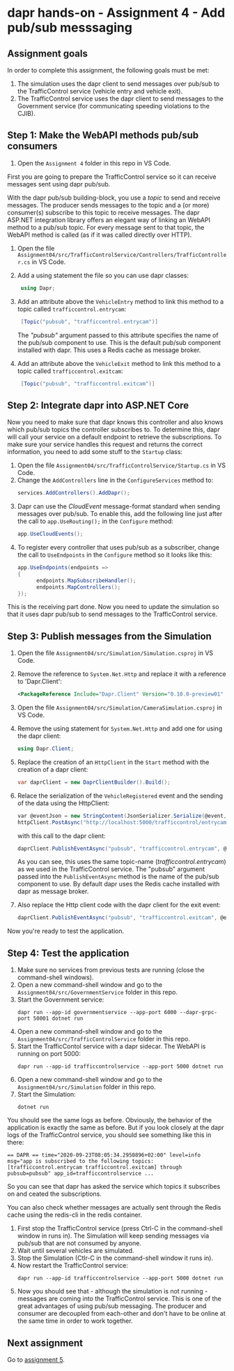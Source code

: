 # dapr hands-on - Assignment 4 - Add pub/sub messsaging

## Assignment goals

In order to complete this assignment, the following goals must be met:

1. The simulation uses the dapr client to send messages over pub/sub to the TrafficControl service (vehicle entry and vehicle exit).
2. The TrafficControl service uses the dapr client to send messages to the Government service (for communicating speeding violations to the CJIB).

## Step 1: Make the WebAPI methods pub/sub consumers

1. Open the `Assignment 4` folder in this repo in VS Code.

First you are going to prepare the TrafficControl service so it can receive messages sent using dapr pub/sub.

With the dapr pub/sub building-block, you use a *topic* to send and receive messages. The producer sends messages to the topic and a (or more) consumer(s) subscribe to this topic to receive messages. The dapr ASP.NET integration library offers an elegant way of linking an WebAPI method to a pub/sub topic. For every message sent to that topic, the WebAPI method is called (as if it was called directly over HTTP).

1. Open the file `Assignment04/src/TrafficControlService/Controllers/TrafficController.cs` in VS Code.
2. Add a using statement the file so you can use dapr classes:
   ```csharp
    using Dapr;
   ```
3. Add an attribute above the `VehicleEntry` method to link this method to a topic called `trafficcontrol.entrycam`:
   ```csharp
    [Topic("pubsub", "trafficcontrol.entrycam")]
   ```

   The *"pubsub"* argument passed to this attribute specifies the name of the pub/sub component to use. This is the default pub/sub component installed with dapr. This uses a Redis cache as message broker.
4. Add an attribute above the `VehicleExit` method to link this method to a topic called `trafficcontrol.exitcam`:
   ```csharp
    [Topic("pubsub", "trafficcontrol.exitcam")]
   ```

## Step 2: Integrate dapr into ASP.NET Core

Now you need to make sure that dapr knows this controller and also knows which pub/sub topics the controller subscribes to. To determine this, dapr will call your service on a default endpoint to retrieve the subscriptions. To make sure your service handles this request and returns the correct information, you need to add some stuff to the `Startup` class:

1. Open the file `Assignment04/src/TrafficControlService/Startup.cs` in VS Code.
2. Change the `AddControllers` line in the `ConfigureServices` method to:
   ```csharp
   services.AddControllers().AddDapr();
   ```
3. Dapr can use the *CloudEvent* message-format standard when sending messages over pub/sub. To enable this, add the following line just after the call to `app.UseRouting();` in the `Configure` method:
   ```csharp
   app.UseCloudEvents();
   ```
4. To register every controller that uses pub/sub as a subscriber, change the call to `UseEndpoints` in the `Configure` method so it looks like this:
   ```csharp
   app.UseEndpoints(endpoints =>
   {
         endpoints.MapSubscribeHandler();
         endpoints.MapControllers();
   });
   ```

This is the receiving part done. Now you need to update the simulation so that it uses dapr pub/sub to send messages to the TrafficControl service.

## Step 3: Publish messages from the Simulation

1. Open the file `Assignment04/src/Simulation/Simulation.csproj` in VS Code.
2. Remove the reference to `System.Net.Http` and replace it with a reference to 'Dapr.Client':
   ```xml
   <PackageReference Include="Dapr.Client" Version="0.10.0-preview01" />
   ```
3. Open the file `Assignment04/src/Simulation/CameraSimulation.csproj` in VS Code.
4. Remove the using statement for `System.Net.Http` and add one for using the dapr client:
   ```csharp
   using Dapr.Client;
   ```
5. Replace the creation of an `HttpClient` in the `Start` method with the creation of a dapr client:
   ```csharp
   var daprClient = new DaprClientBuilder().Build();
   ```
6. Relace the serialization of the `VehicleRegistered` event and the sending of the data using the HttpClient:
   ```csharp
   var @eventJson = new StringContent(JsonSerializer.Serialize(@event, _jsonSerializerOptions), Encoding.UTF8, "application/json");
   httpClient.PostAsync("http://localhost:5000/trafficcontrol/entrycam", @eventJson).Wait();
   ```
   with this call to the dapr client:
   ```csharp
   daprClient.PublishEventAsync("pubsub", "trafficcontrol.entrycam", @event).Wait();
   ```
   As you can see, this uses the same topic-name (*trafficcontrol.entrycam*) as we used in the TrafficControl service. The "pubsub" argument passed into the `PublishEventAsync` method is the name of the pub/sub component to use. By default dapr uses the Redis cache installed with dapr as message broker.

7. Also replace the Http client code with the dapr client for the exit event:
   ```csharp
   daprClient.PublishEventAsync("pubsub", "trafficcontrol.exitcam", @event).Wait();
   ```

Now you're ready to test the application.

## Step 4: Test the application

1. Make sure no services from previous tests are running (close the command-shell windows).
2. Open a new command-shell window and go to the `Assignment04/src/GovernmentService` folder in this repo.
3. Start the Government service:
   ```
   dapr run --app-id governmentservice --app-port 6000 --dapr-grpc-port 50001 dotnet run
   ```
2. Open a new command-shell window and go to the `Assignment04/src/TrafficControlService` folder in this repo.
3. Start the TrafficContol service with a dapr sidecar. The WebAPI is running on port 5000:
   ```
   dapr run --app-id trafficcontrolservice --app-port 5000 dotnet run
   ```
4. Open a new command-shell window and go to the `Assignment04/src/Simulation` folder in this repo.
5. Start the Simulation:
   ```
   dotnet run
   ```

You should see the same logs as before. Obviously, the behavior of the application is exactly the same as before. But if you look closely at the dapr logs of the TrafficControl service, you should see something like this in there:

```
== DAPR == time="2020-09-23T08:05:34.2950896+02:00" level=info msg="app is subscribed to the following topics: [trafficcontrol.entrycam trafficcontrol.exitcam] through pubsub=pubsub" app_id=trafficcontrolservice ...
```

So you can see that dapr has asked the service which topics it subscribes on and ceated the subscriptions.

You can also check whether messages are actually sent through the Redis cache using the redis-cli in the redis container.

1. First stop the TrafficControl service (press Ctrl-C in the command-shell window in runs in). The Simulation will keep sending messages via pub/sub that are not consumed by anyone.
2. Wait until several vehicles are simulated.
3. Stop the Simulation (Ctlr-C in the command-shell window it runs in).
4. Now restart the TrafficControl service:
   ```
   dapr run --app-id trafficcontrolservice --app-port 5000 dotnet run
   ```
5. Now you should see that - although the simulation is not running - messages are coming into the TrafficControl service. This is one of the great advantages of using pub/sub messaging. The producer and consumer are decoupled from each-other and don't have to be online at the same time in order to work together.

## Next assignment

Go to [assignment 5](../Assignment05/README.md).